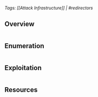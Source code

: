 ###### Tags: [[Attack Infrastructure]] | #redirectors
## Overview 

```markdown
```

## Enumeration 

```markdown
```

## Exploitation 

```markdown
```

## Resources

```markdown
```